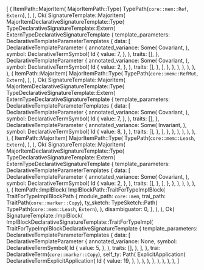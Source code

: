 [
    (
        ItemPath::MajorItem(
            MajorItemPath::Type(
                TypePath(`core::mem::Ref`, `Extern`),
            ),
        ),
        Ok(
            SignatureTemplate::MajorItem(
                MajorItemDeclarativeSignatureTemplate::Type(
                    TypeDeclarativeSignatureTemplate::Extern(
                        ExternTypeDeclarativeSignatureTemplate {
                            template_parameters: DeclarativeTemplateParameterTemplates {
                                data: [
                                    DeclarativeTemplateParameter {
                                        annotated_variance: Some(
                                            Covariant,
                                        ),
                                        symbol: DeclarativeTermSymbol(
                                            Id {
                                                value: 7,
                                            },
                                        ),
                                        traits: [],
                                    },
                                    DeclarativeTemplateParameter {
                                        annotated_variance: Some(
                                            Covariant,
                                        ),
                                        symbol: DeclarativeTermSymbol(
                                            Id {
                                                value: 2,
                                            },
                                        ),
                                        traits: [],
                                    },
                                ],
                            },
                        },
                    ),
                ),
            ),
        ),
    ),
    (
        ItemPath::MajorItem(
            MajorItemPath::Type(
                TypePath(`core::mem::RefMut`, `Extern`),
            ),
        ),
        Ok(
            SignatureTemplate::MajorItem(
                MajorItemDeclarativeSignatureTemplate::Type(
                    TypeDeclarativeSignatureTemplate::Extern(
                        ExternTypeDeclarativeSignatureTemplate {
                            template_parameters: DeclarativeTemplateParameterTemplates {
                                data: [
                                    DeclarativeTemplateParameter {
                                        annotated_variance: Some(
                                            Covariant,
                                        ),
                                        symbol: DeclarativeTermSymbol(
                                            Id {
                                                value: 7,
                                            },
                                        ),
                                        traits: [],
                                    },
                                    DeclarativeTemplateParameter {
                                        annotated_variance: Some(
                                            Invariant,
                                        ),
                                        symbol: DeclarativeTermSymbol(
                                            Id {
                                                value: 8,
                                            },
                                        ),
                                        traits: [],
                                    },
                                ],
                            },
                        },
                    ),
                ),
            ),
        ),
    ),
    (
        ItemPath::MajorItem(
            MajorItemPath::Type(
                TypePath(`core::mem::Leash`, `Extern`),
            ),
        ),
        Ok(
            SignatureTemplate::MajorItem(
                MajorItemDeclarativeSignatureTemplate::Type(
                    TypeDeclarativeSignatureTemplate::Extern(
                        ExternTypeDeclarativeSignatureTemplate {
                            template_parameters: DeclarativeTemplateParameterTemplates {
                                data: [
                                    DeclarativeTemplateParameter {
                                        annotated_variance: Some(
                                            Covariant,
                                        ),
                                        symbol: DeclarativeTermSymbol(
                                            Id {
                                                value: 2,
                                            },
                                        ),
                                        traits: [],
                                    },
                                ],
                            },
                        },
                    ),
                ),
            ),
        ),
    ),
    (
        ItemPath::ImplBlock(
            ImplBlockPath::TraitForTypeImplBlock(
                TraitForTypeImplBlockPath {
                    module_path: `core::mem`,
                    trai_path: TraitPath(`core::marker::Copy`),
                    ty_sketch: TypeSketch::Path(
                        TypePath(`core::mem::Leash`, `Extern`),
                    ),
                    disambiguator: 0,
                },
            ),
        ),
        Ok(
            SignatureTemplate::ImplBlock(
                ImplBlockDeclarativeSignatureTemplate::TraitForTypeImpl(
                    TraitForTypeImplBlockDeclarativeSignatureTemplate {
                        template_parameters: DeclarativeTemplateParameterTemplates {
                            data: [
                                DeclarativeTemplateParameter {
                                    annotated_variance: None,
                                    symbol: DeclarativeTermSymbol(
                                        Id {
                                            value: 5,
                                        },
                                    ),
                                    traits: [],
                                },
                            ],
                        },
                        trai: DeclarativeTerm(`core::marker::Copy`),
                        self_ty: Path(
                            ExplicitApplication(
                                DeclarativeTermExplicitApplication(
                                    Id {
                                        value: 19,
                                    },
                                ),
                            ),
                        ),
                    },
                ),
            ),
        ),
    ),
]
